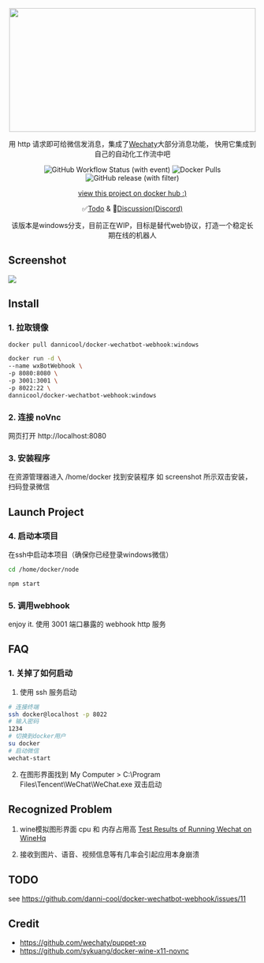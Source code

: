 <div align="center">
<img src="https://cdn.jsdelivr.net/gh/danni-cool/danni-cool@cdn/image/wechatbot-webhook.png" width="500" height="251"/>

用 http 请求即可给微信发消息，集成了[Wechaty](https://github.com/wechaty/wechaty)大部分消息功能， 快用它集成到自己的自动化工作流中吧

![GitHub Workflow Status (with event)](https://img.shields.io/github/actions/workflow/status/danni-cool/docker-wechatbot-webhook/release.yml) ![Docker Pulls](https://img.shields.io/docker/pulls/dannicool/docker-wechatbot-webhook) ![GitHub release (with filter)](https://img.shields.io/github/v/release/danni-cool/docker-wechatbot-webhook)

[view this project on docker hub :)](https://hub.docker.com/repository/docker/dannicool/docker-wechatbot-webhook/general)

✅[Todo](https://github.com/danni-cool/docker-wechatbot-webhook/issues/11) & 💬[Discussion(Discord)](https://discord.gg/935xZTD9)

该版本是windows分支，目前正在WIP，目标是替代web协议，打造一个稳定长期在线的机器人

</div>

## Screenshot

![](https://cdn.jsdelivr.net/gh/danni-cool/danni-cool@cdn/image/wine-wecaht-screenshot.png)

## Install

### 1. 拉取镜像

```bash
docker pull dannicool/docker-wechatbot-webhook:windows

docker run -d \
--name wxBotWebhook \
-p 8080:8080 \
-p 3001:3001 \
-p 8022:22 \
dannicool/docker-wechatbot-webhook:windows
```

### 2. 连接 noVnc

网页打开 http://localhost:8080

### 3. 安装程序

在资源管理器进入 /home/docker 找到安装程序 如 screenshot 所示双击安装，扫码登录微信

## Launch Project

### 4. 启动本项目

在ssh中启动本项目（确保你已经登录windows微信）

```zsh
cd /home/docker/node

npm start
```

### 5. 调用webhook

enjoy it. 使用 3001 端口暴露的 webhook http 服务

## FAQ

### 1. 关掉了如何启动

1. 使用 ssh 服务启动

```bash
# 连接终端
ssh docker@localhost -p 8022
# 输入密码
1234
# 切换到docker用户
su docker
# 启动微信
wechat-start
```
2. 在图形界面找到 My Computer > C:\Program Files\Tencent\WeChat\WeChat.exe 双击启动

## Recognized Problem
1. wine模拟图形界面 cpu 和 内存占用高 [Test Results of Running Wechat on WineHq](https://appdb.winehq.org/objectManager.php?sClass=version&iId=41375)

2. 接收到图片、语音、视频信息等有几率会引起应用本身崩溃


## TODO
see https://github.com/danni-cool/docker-wechatbot-webhook/issues/11

## Credit

- https://github.com/wechaty/puppet-xp
- https://github.com/sykuang/docker-wine-x11-novnc
